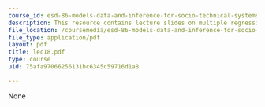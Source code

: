 ```yaml
---
course_id: esd-86-models-data-and-inference-for-socio-technical-systems-spring-2007
description: This resource contains lecture slides on multiple regression.
file_location: /coursemedia/esd-86-models-data-and-inference-for-socio-technical-systems-spring-2007/75afa97066256131bc6345c59716d1a8_lec18.pdf
file_type: application/pdf
layout: pdf
title: lec18.pdf
type: course
uid: 75afa97066256131bc6345c59716d1a8

---
```

None
